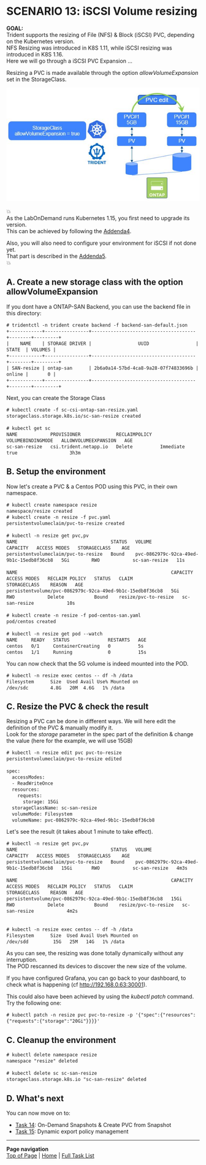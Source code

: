 # SCENARIO 13: iSCSI Volume resizing

**GOAL:**  
Trident supports the resizing of File (NFS) & Block (iSCSI) PVC, depending on the Kubernetes version.  
NFS Resizing was introduced in K8S 1.11, while iSCSI resizing was introduced in K8S 1.16.  
Here we will go through a iSCSI PVC Expansion ...

Resizing a PVC is made available through the option *allowVolumeExpansion* set in the StorageClass.

![Scenario13](../../../images/scenario13.jpg "Scenario13")

:boom:  
As the LabOnDemand runs Kubernetes 1.15, you first need to upgrade its version.  
This can be achieved by following the [Addenda4](../../Addendum/Addenda04).  

Also, you will also need to configure your environment for iSCSI if not done yet.  
That part is described in the [Addenda5](../../tasks/ontap_block).  
:boom:  

## A. Create a new storage class with the option allowVolumeExpansion

If you dont have a ONTAP-SAN Backend, you can use the backend file in this directory:
```
# tridentctl -n trident create backend -f backend-san-default.json
+------------+----------------+--------------------------------------+--------+---------+
|    NAME    | STORAGE DRIVER |                 UUID                 | STATE  | VOLUMES |
+------------+----------------+--------------------------------------+--------+---------+
| SAN-resize | ontap-san      | 2b6a0a14-57bd-4ca8-9a28-07f74833696b | online |       0 |
+------------+----------------+--------------------------------------+--------+---------+
```
Next, you can create the Storage Class
```
# kubectl create -f sc-csi-ontap-san-resize.yaml
storageclass.storage.k8s.io/sc-san-resize created

# kubectl get sc
NAME            PROVISIONER             RECLAIMPOLICY   VOLUMEBINDINGMODE   ALLOWVOLUMEEXPANSION   AGE
sc-san-resize   csi.trident.netapp.io   Delete          Immediate           true                   3h3m
```

## B. Setup the environment

Now let's create a PVC & a Centos POD using this PVC, in their own namespace.

```
# kubectl create namespace resize
namespace/resize created
# kubectl create -n resize -f pvc.yaml
persistentvolumeclaim/pvc-to-resize created

# kubectl -n resize get pvc,pv
NAME                                  STATUS   VOLUME                                     CAPACITY   ACCESS MODES   STORAGECLASS    AGE
persistentvolumeclaim/pvc-to-resize   Bound    pvc-0862979c-92ca-49ed-9b1c-15edb8f36cb8   5Gi        RWO            sc-san-resize   11s

NAME                                                        CAPACITY   ACCESS MODES   RECLAIM POLICY   STATUS   CLAIM                  STORAGECLASS    REASON   AGE
persistentvolume/pvc-0862979c-92ca-49ed-9b1c-15edb8f36cb8   5Gi        RWO            Delete           Bound    resize/pvc-to-resize   sc-san-resize            10s

# kubectl create -n resize -f pod-centos-san.yaml
pod/centos created

# kubectl -n resize get pod --watch
NAME     READY   STATUS              RESTARTS   AGE
centos   0/1     ContainerCreating   0          5s
centos   1/1     Running             0          15s
```
You can now check that the 5G volume is indeed mounted into the POD.
```
# kubectl -n resize exec centos -- df -h /data
Filesystem      Size  Used Avail Use% Mounted on
/dev/sdc        4.8G   20M  4.6G   1% /data
```

## C. Resize the PVC & check the result

Resizing a PVC can be done in different ways. We will here edit the definition of the PVC & manually modify it.  
Look for the *storage* parameter in the spec part of the definition & change the value (here for the example, we will use 15GB)
```
# kubectl -n resize edit pvc pvc-to-resize
persistentvolumeclaim/pvc-to-resize edited

spec:
  accessModes:
  - ReadWriteOnce
  resources:
    requests:
      storage: 15Gi
  storageClassName: sc-san-resize
  volumeMode: Filesystem
  volumeName: pvc-0862979c-92ca-49ed-9b1c-15edb8f36cb8
```
Let's see the result (it takes about 1 minute to take effect).
```
# kubectl -n resize get pvc,pv
NAME                                  STATUS   VOLUME                                     CAPACITY   ACCESS MODES   STORAGECLASS    AGE
persistentvolumeclaim/pvc-to-resize   Bound    pvc-0862979c-92ca-49ed-9b1c-15edb8f36cb8   15Gi       RWO            sc-san-resize   4m3s

NAME                                                        CAPACITY   ACCESS MODES   RECLAIM POLICY   STATUS   CLAIM                   STORAGECLASS    REASON   AGE
persistentvolume/pvc-0862979c-92ca-49ed-9b1c-15edb8f36cb8   15Gi       RWO            Delete           Bound    resize/pvc-to-resize   sc-san-resize            4m2s


# kubectl -n resize exec centos -- df -h /data
Filesystem      Size  Used Avail Use% Mounted on
/dev/sdd         15G   25M   14G   1% /data
```
As you can see, the resizing was done totally dynamically without any interruption.  
The POD rescanned its devices to discover the new size of the volume.  

If you have configured Grafana, you can go back to your dashboard, to check what is happening (cf http://192.168.0.63:30001).  

This could also have been achieved by using the _kubectl patch_ command. Try the following one:
```
# kubectl patch -n resize pvc pvc-to-resize -p '{"spec":{"resources":{"requests":{"storage":"20Gi"}}}}'
```

## C. Cleanup the environment

```
# kubectl delete namespace resize
namespace "resize" deleted

# kubectl delete sc sc-san-resize
storageclass.storage.k8s.io "sc-san-resize" deleted
```

## D. What's next

You can now move on to:  

- [Task 14](../Task_14): On-Demand Snapshots & Create PVC from Snapshot  
- [Task 15](../Task_15): Dynamic export policy management  

---
**Page navigation**  
[Top of Page](#top) | [Home](/README.md) | [Full Task List](/README.md#prod-k8s-cluster-tasks)
